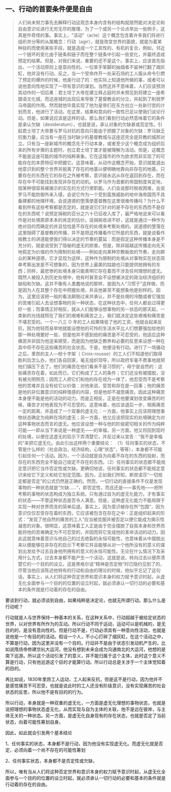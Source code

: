 <h2>一、行动的首要条件便是自由</h2><blockquote data-pid="Pjdw4OQe">人们尚未努力事先去解释行动这观念本身内含有的结构就居然能对决定论和自由意识论进行无穷无尽的推理，为了一个或另一个论点举出一些例子，这真是件奇怪的事。事实上，“活动”（acte）这个概念包含着许多我们将进行组织并分等的从属概念：行动（agir），就是改变世界的面貌，就是为着某种目的而使用某些手段，就是造成一个工具性的、有机的复合，例如，邻近一个链环的变化由于链条和链子而在整个链条中引起一些变化，并最终造成预定的结果。但是，对我们来说，重要的还不是这个。事实上，应该首先指出，一个活动原则上是意向性的。一位笨手笨脚的抽烟者不留神打翻了烟灰缸，他并没有行动。反之，当一个受命炸开一处采石场的工人服从命令引燃了预定的爆炸的时候，他是行动了的：他实际上知道他所做的事，或者可以说他意向性地实现了一项有意识的谋划。当然这并不意味着，人们应该预测其动作的一切后果：君士坦丁大帝在建立拜占庭时并未预见到将建立一座希腊语文化城，而这座城的出现后来导致了基督教会的分立，并起到了削弱罗马帝国的作用。然而就他毕竟实现了他为皇帝们在东方创立一处新行宫的计划而言，他进行了活动。在这里，结果和意向的一致性已足以使我们谈论行动。但是，如果说应该是这样的话，那么我们看到行动必然意味着它的条件是承认欠缺（desideratum），也就是说，承认对象的欠缺甚或否定性。引起君士坦丁大帝要与罗马对抗的意向只能由于把握了对象的欠缺：罗马缺乏抗衡力量，应当有一座在当时缺少的基督教城与这座还完全是异教的城邦对立。只有当一座新城市的概念先于行动本身，或者至少这个概念成为组织后来的所有步骤的主题时，创立君士坦丁堡才能被理解为活动。但是，这概念不能是这座可能的城市的纯粹表象。它在这城市的作为欲求而非实现了的可能存在的本质特征中把握它。这意味着，从动作这概念开始，意识就能退出他意识到的整个世界并脱离了存在的地基以便明确地靠向非存在的地基。只要存在的东西在它的存在之外被考察，意识就永远从存在返回到存在，而在存在中不可能找到发现非存在的动机。以罗马作为首都的帝国制度肯定地，按某种很容易被揭示的实在的方式行使职能。人们会说那时税收困难，会说罗马不能防御外来入侵，会说它作为一个受到蛮族威胁的地中海帝国而不具备建都的地理环境，会说道德的堕落使基督教在这里很难传播吗？为什么不看到所有这些考察都是否定的，就是说它们针对的是不存在的东西而不是存在的东西呢？说预定捐税的百分之六十已征收入库了，最严格地说来可以看作是对处境原原本本的肯定的估价。说捐税收进不好，这就是通过一种作为绝对目的而确定的并且恰恰是不存在的处境来考察处境的。说道德的堕落在这里阻碍了基督教的传播，并不是把这传播看作它所是的东西，就是说看作按教士的讲道能使我们得以决定的节奏的蔓延：而是假定这种传播本身是不充分的，就是说受到了隐秘的虚无的损害。但是，除非超越这传播走向先天地假定为价值的作为限制的处境——例如走向某种宗教皈依的节奏，走向群众的某种道德，它才显现为这样，这种作为限制的处境从对事物实在状态简单考察出发是不可想象的，因为世界上最美的姑娘也只能提供她拥有的东西；同样，最悲惨的处境本身只能表明它存在着而不涉及任何理想的虚无。既然人被投入到历史处境中，他有时甚至会不设想被决定的政治经济组织的缺陷和欠缺。这并不像有人愚蠢地说的那样，是因为人“习惯于”这样做，而是因为人在其整个存在中把握处境，并且他甚至不能想象他是别样的。因为，这里应该把一般的看法颠倒过来并承认，并不是处境的冷酷或者它强加的苦难引起人去设想事物的另一种状态，在这种状态中，任何人都会过得更好一些；而事情正好相反，就从人们能够设想事物的另一状态的那天起，一束新的光线就照在了我们的艰难和痛苦之上，我们就决定这些艰难和痛苦是不堪忍受的。一个一八三 O 年的工人如果降低了他的工资，他就会起来反抗，因为他轻而易举地就能设想他的可怜的生活水平比人们想要强加给他的那一种处境要好一些，但是他并不感到他的痛苦是不可忍受的，他适应这种痛苦并非因为他逆来顺受，而是因为他缺乏教养和必要的反思来设想一种在其中将不存在这些痛苦的社会状态。于是，他便没有行动。进行了一场骚动之后，里昂的主人—棕十字架（ Croix-rousse）的工人们不知道他们取得胜利后怎么办，他们各自回家，毫无组织领导，所以政府军毫不费事地就把他们镇压下去了。他们的痛苦在他们看来不是习惯的”，毋宁是自然的：这些痛苦存在着，如此而已，它们构成了工人的条件；它们还没有被摆脱，没有被光明照亮；因而工人把它们和他的存在视为一体了，他忍受而不是考察他的苦难并且没有给它以价值：对他来说，受苦和存在是一回事；他的痛苦是他的非位置意识的纯粹情感的内容，但是他却不凝思痛苦。因此这种痛苦本身便不能是他的活动的动力。而是正相反，正是在他要谋划改变痛苦的时候，痛苦才对他表现为不可忍受的。这意味着，他应该退后一步，相离痛苦一定的距离，并造成了一个双重的虚无化：一方面，他事实上应该把理想事物状态确定为纯粹在场的虚无；另一方面，他又应该把现实的处境确定为对这种事物状态而言的虚无。他应该设想一种与他的阶级密切相关的作为纯粹可能—一即从当下来说是一种虚无——的幸福，另一方面，他又将回到现时的处境，以便在这虚无的启示下弄清楚它，并反过来以宣告：“我不是幸福的”来把它虚无化。由此引出这样两个重要结论： （1）任何事实的状态，不管是什么样的（社会政治，经济结构，心理“状态”，等等），本身都不可能引起任何一个活动。因为，一个活动就是自为向着不存在的东西的投射，而存在的东西完全不能自己规定不存在的东西。（2）任何事实的状态都不能规定意识把它当作否定性或欠缺。更确切地说，任何事实的状态都不能规定意识来给它下定义和给它划定范围。因为，正如我们所知，斯宾诺莎“一切规定都是否定”的公式仍然是正确的。然而，一切行动的直接条件不仅是发现事物的一种状态就是“欠缺……”，即否定性，而且还是——事先地——把所考察的事物的状态构成为独立系统。只有通过自为的虚无化能力，才有事实的状态——不管这种状态是否令人满意。但是，这种虚无化能力不能局限于实现一种对世界而言的简单后退。事实上，因为意识被存在所“包围”，因为意识仅仅忍受存在着的东西，它应该被包含在存在之中：正是组织起来的形式：“发现了他自然的痛苦的工人”应当被克服并被否定以便它能成为揭示性凝思的对象。很明显，这意味着工人正是由于完全摆脱了自我本身和世界而能将他的苦难确定为不可忍受的，并因而将它变成他的革命活动的动力。因此这就意味着意识与他自己的过去绝裂的永恒可能性，也意味着从中摆脱出来以便能够在非存在的启示下考察它并且能够从对一个他所没有的意义的谋划出发给予过去自身他所拥有的意义的永恒可能性。无论在什么情况下及采用什么方式，过去本身都不能产生一个活动，这就是说，转向过去以便弄清楚它的一个目的的设立。这是黑格尔说“精神是否定物”时已隐约见到了的，尽管当他应该陈述他特有的行动和自由的理论的时候，他似乎忘记了这句话。事实上，从人们将这种否定世界和意识本身的权力赋予意识时起，从虚无化全面参与一个目的的位置的设立时起，就必须承认一切行动的必要和基本的条件就是行动着的存在的自由。</blockquote><p data-pid="ffiRydFz">要谈到行动，就必须谈到自由，如果纯粹是决定论，也就无所谓行动。那么什么是行动呢？</p><p data-pid="LX3zMcDL">行动就是人与世界保持一种基本的关系，在这种关系中，行动超越于被给定状态的世界，以对世界有所作为的互动。所以行动不同于运动，运动可以是机械的，是无目的的，是没有意向性的。但是行动不是，行动必须具有一种意向性活动，也就是说他是一个有目的的活动。假设一个人，不小心打碎了烟灰缸，在这个活动之中，不算是行动，因为这里并没有一个目的。行动并不是由于状态引发动机产生的，比如说隋炀帝修建京杭大运河，他没有想到未来会成为沟通南北的大运河，他想的是南下巡游。所以这个活动引发了的意义，并不能归属于这个主体，此时这个意义不算是行动，只有他巡游这个目的才能算行动。所以行动总是关涉于一个主体觉知着的目的。</p><p data-pid="SQsOsu5_">再比如说，1830年里昂工人运动，工人起来反抗，但是这不是行动，因为他并不是感觉痛苦不可忍受，也就是说此时的工人还没有阶级意识，没有实现痛苦的社会状态的反思，所以他不是有目的的行为。</p><p data-pid="feLRUeI1">所以行动，本身就是一种双重的虚无化，一方面是虚无化理想的事物状态，也就是说把理想的事物状态虚无化，从而实现与自为主体的关联，他不是远在彼岸，与主体无关的一种状态。另一方面，是虚无化自身现有的存在状态，也就是否定了当前状态，向着可能性筹划自身。</p><p data-pid="OW9UTFAb">因此，如此就会引发两个基本结论</p><p data-pid="OHKuxeFT">1、任何事实的状态，本身都不是行动，因为他没有实现虚无化。而虚无化就是否定，必须向着一个尚不存在的可能性筹划</p><p data-pid="mjl2fk3-">2、任何事实状态，本身都不是否定性或欠缺，</p><p data-pid="C1OErahI">所以，唯有当从人们将这种否定世界和意识本身的权力赋予意识时起，从虚无化全面参与一个目的的位置的设立时起，就必须承认一切行动的必要和基本的条件就是行动着的存在的自由。</p><p></p>